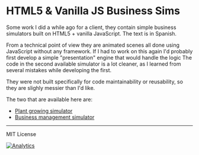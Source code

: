 HTML5 & Vanilla JS Business Sims
=========

Some work I did a while ago for a client, they contain simple business simulators built on HTML5 + vanilla JavaScript. The text is in Spanish.

From a technical point of view they are animated scenes all done using JavaScript without any framework. If I had to work on this again I'd probably first develop a simple "presentation" engine that would handle the logic
The code in the second available simulator is a lot cleaner, as I learned from several mistakes while developing the first.

They were not built specifically for code maintainability or reusability, so they are slighly messier than I'd like.

The two that are available here are:

* [Plant growing simulator](https://urbanoalvarez.es/html5-business-simulator/)
* [Business management simulator](https://urbanoalvarez.es/html5-business-simulator/simulador3.html)

-----
MIT License

[![Analytics](https://ga-beacon.appspot.com/UA-3181088-16/html5-business-simulator/readme)](https://github.com/aurbano)

